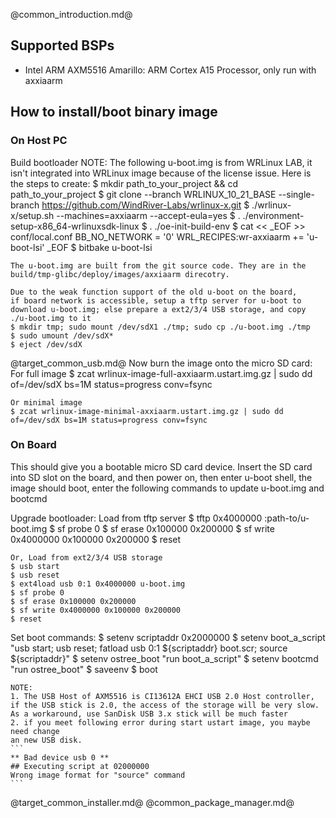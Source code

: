 @common_introduction.md@
## Supported BSPs
- Intel ARM AXM5516 Amarillo: ARM Cortex A15 Processor, only run with axxiaarm

## How to install/boot binary image

### On Host PC
Build bootloader
    NOTE: The following u-boot.img is from WRLinux LAB, it isn't integrated into
    WRLinux image because of the license issue. Here is the steps to create:
    $ mkdir path_to_your_project && cd path_to_your_project
    $ git clone --branch WRLINUX_10_21_BASE --single-branch  https://github.com/WindRiver-Labs/wrlinux-x.git
    $ ./wrlinux-x/setup.sh --machines=axxiaarm --accept-eula=yes
    $ . ./environment-setup-x86_64-wrlinuxsdk-linux
    $ . ./oe-init-build-env
    $ cat << _EOF >> conf/local.conf
BB_NO_NETWORK = '0'
WRL_RECIPES:wr-axxiaarm += 'u-boot-lsi'
_EOF
    $ bitbake u-boot-lsi

    The u-boot.img are built from the git source code. They are in the
    build/tmp-glibc/deploy/images/axxiaarm direcotry.

    Due to the weak function support of the old u-boot on the board,
    if board network is accessible, setup a tftp server for u-boot to
    download u-boot.img; else prepare a ext2/3/4 USB storage, and copy
    ./u-boot.img to it
    $ mkdir tmp; sudo mount /dev/sdX1 ./tmp; sudo cp ./u-boot.img ./tmp
    $ sudo umount /dev/sdX*
    $ eject /dev/sdX

@target_common_usb.md@
Now burn the image onto the micro SD card:
    For full image
    $ zcat wrlinux-image-full-axxiaarm.ustart.img.gz | sudo dd of=/dev/sdX bs=1M status=progress conv=fsync

    Or minimal image
    $ zcat wrlinux-image-minimal-axxiaarm.ustart.img.gz | sudo dd of=/dev/sdX bs=1M status=progress conv=fsync


### On Board
This should give you a bootable micro SD card device. Insert the SD card into
SD slot on the board, and then power on, then enter u-boot shell, the image
should boot, enter the following commands to update u-boot.img and bootcmd

Upgrade bootloader:
    Load from tftp server
    $ tftp 0x4000000 <TFTP-SERVER-IPADDR>:path-to/u-boot.img
    $ sf probe 0
    $ sf erase 0x100000 0x200000
    $ sf write 0x4000000 0x100000 0x200000
    $ reset

    Or, Load from ext2/3/4 USB storage
    $ usb start
    $ usb reset
    $ ext4load usb 0:1 0x4000000 u-boot.img
    $ sf probe 0
    $ sf erase 0x100000 0x200000
    $ sf write 0x4000000 0x100000 0x200000
    $ reset

Set boot commands:
    $ setenv scriptaddr 0x2000000
    $ setenv boot_a_script "usb start; usb reset; fatload usb 0:1 ${scriptaddr} boot.scr; source ${scriptaddr}"
    $ setenv ostree_boot "run boot_a_script"
    $ setenv bootcmd "run ostree_boot"
    $ saveenv
    $ boot

    NOTE:
    1. The USB Host of AXM5516 is CI13612A EHCI USB 2.0 Host controller,
    if the USB stick is 2.0, the access of the storage will be very slow.
    As a workaround, use SanDisk USB 3.x stick will be much faster
    2. if you meet following error during start ustart image, you maybe need change
    an new USB disk.
    ```
    ** Bad device usb 0 **
    ## Executing script at 02000000
    Wrong image format for "source" command
    ```

@target_common_installer.md@
@common_package_manager.md@
